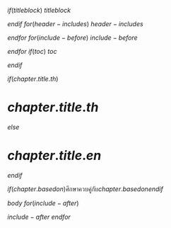 $if(titleblock)$
$titleblock$

$endif$
$for(header-includes)$
$header-includes$

$endfor$
$for(include-before)$
$include-before$

$endfor$
$if(toc)$
$toc$

$endif$

$if(chapter.title.th)$
# $chapter.title.th$
$else$
# $chapter.title.en$
$endif$

$if(chapter.basedon)$<span class="basedon">ศึกษาควบคู่กับ$chapter.basedon$</span>$endif$

$body$
$for(include-after)$

$include-after$
$endfor$